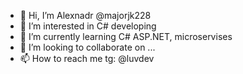 - 👋 Hi, I’m Alexnadr @majorjk228
- 👀 I’m interested in C# developing
- 🌱 I’m currently learning C# ASP.NET, microservises
- 💞️ I’m looking to collaborate on ...
- 📫 How to reach me tg: @luvdev

<!---
majorjk228/majorjk228 is a ✨ special ✨ repository because its `README.md` (this file) appears on your GitHub profile.
You can click the Preview link to take a look at your changes.
--->
